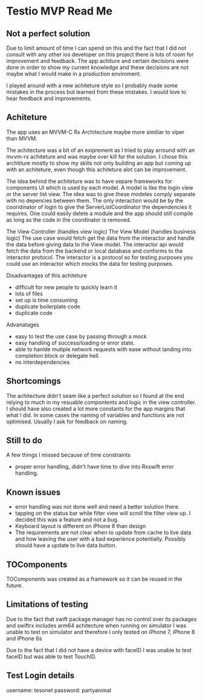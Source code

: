 # Testio MVP Read Me


## Not a perfect solution
Due to limit amount of time I can spend on this and the fact that I did not consult with any other ios developer on this project there is lots of room for improvement and feedback. 
The app achiture and certain decisions were done in order to show my current knowledge and these decisions are not maybe what I would make in a production enviroment. 

I played around with a new achiteture style so I probably made some mistakes in the process but learned from these mistakes.
I would love to hear feedback and improvements.


## Achiteture
The app uses an MVVM-C Rx Architecture maybe more similiar to viper than MVVM.

The achitecture was a bit of an exiprement as I tried to play arround with an mvvm-rx achiteture and was maybe over kill for the solution.
I chose this archtiture mostly to show my skills not only building an app but coming up with an achiteture, even though this achiteture alot can be improvement. 

The idea behind the achiteture was to have separe frameworks for components UI which is used by each model. A model is like the login view or the server list view.
The idea was to give these modeles comply separate with no depencies between them. The only interaction would be by the cooridinator of login to give the ServerListCoordinator the dependencies it requires. One could easily delete a module and the app should still compile as long as the code in the coordinator is removed. 

The View Controller (handles view logic)
The View Model (handles business logic)
The use case would fetch get the data from the interactor and handle the data before giving data to the View model.
The interactor api would fetch the data from the backend or local database and conforms to the interactor protocol. 
The interactor is a protocol so for testing purposes you could use an interactor which mocks the data for testing purposes. 

Disadvantages of this achiteture
- difficult for new people to quickly learn it
- lots of files
- set up is time consuming
- duplicate boilerplate code
- duplicate code

Advanatages
- easy to test the use case by passing through a mock  
- easy handling of success/loading or error state. 
- able to hanlde mutiple network requests with ease without landing into completion block or delegate hell.  
- no interdependencies

## Shortcomings

The achitecture didn't seam like a perfect solution so I found at the end relying to much in my resuable compontents and logic in the view controller.
I should have also created a lot more constants for the app margins that what I did. 
In some cases the naming of variables and functions are not optimised. Usually I ask for feedback on naming. 

## Still to do

A few things I missed because of time constraints
- proper error handling, didn't have time to dive into Rxswift error handling. 

## Known issues

- error handling was not done well and need a better solution there. 
- tapping on the status bar while filter view will scroll the filter view up. I decided this was a feature and not a bug.
- Keyboard layout is different on iPhone 8 than design
- The requirements are not clear when to update from cache to live data and how leaving the user with a bad experience potentially. Possibly should have a update to live data button. 

## TOComponents

TOComponents was created as a framework so it can be reused in the future.

## Limitations of testing
Due to the fact that swift package manager has no control over its packages and swiftrx includes arm64 achitecture when running on simulator I was unable to test on simulator and therefore I only tested on iPhone 7, iPhone 8 and iPhone 6s

Due to the fact that I did not have a device with faceID I was unable to test faceID but was able to test TouchID. 


## Test Login details
username: tesonet
password: partyanimal
